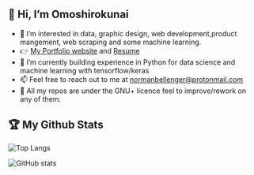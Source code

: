 ## 👋 Hi, I’m Omoshirokunai

- 👀 I’m interested in data, graphic design, web development,product mangement, web scraping and some machine learning.
- :point_right: [My Portfolio website](https://muhsin-h.herokuapp.com/) and [Resume](https://muhsin-h.herokuapp.com/resume) 
- 🌱 I’m currently building experience in Python for data science and machine learning with tensorflow/keras
- 📫 Feel free to reach out to me at normanbellenger@protonmail.com
- 🤝 All my repos are under the GNU+ licence feel to improve/rework on any of them.

## 🏆 My Github Stats

![Top Langs](https://github-readme-stats.vercel.app/api/top-langs/?username=Omoshirokunai&layout=compact&theme=dark&hide=Jupyter%20Notebook&langs_count=10)

![GitHub stats](https://github-readme-stats.vercel.app/api?username=Omoshirokunai&show_icons=true&theme=dark)
